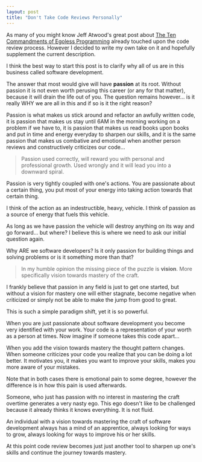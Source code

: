 ```yaml
---
layout: post
title: "Don't Take Code Reviews Personally"
---
```


As many of you might know Jeff Atwood's great post about [The Ten Commandments of Egoless Programming](http://blog.codinghorror.com/the-ten-commandments-of-egoless-programming) already touched upon the code review process. However I decided to write my own take on it and hopefully supplement the current description.

I think the best way to start this post is to clarify why all of us are in this business called software development. 

The answer that most would give will have **passion** at its root. Without passion it is not even worth perusing this career (or any for that matter), because it will drain the life out of you. The question remains however... is it really WHY we are all in this and if so is it the right reason?

Passion is what makes us stick around and refactor an awfully written code, it is passion that makes us stay until 6AM in the morning working on a problem if we have to, it is passion that makes us read books upon books and put in time and energy everyday to sharpen our skills, and it is the same passion that makes us combative and emotional when another person reviews and constructively criticizes our code...

> Passion used correctly, will reward you with personal and professional growth. Used wrongly and it will lead you into a downward spiral.

Passion is very tightly coupled with one's actions. You are passionate about a certain thing, you put most of your energy into taking action towards that certain thing. 

I think of the action as an indestructible, heavy, vehicle. I think of passion as a source of energy that fuels this vehicle.

As long as we have passion the vehicle will destroy anything on its way and go forward... but where? I believe this is where we need to ask our initial question again.

Why ARE we software developers? Is it only passion for building things and solving problems or is it something more than that?

> In my humble opinion the missing piece of the puzzle is **vision**. More specifically vision towards mastery of the craft.

I frankly believe that passion in any field is just to get one started, but without a vision for mastery one will either stagnate, become negative when criticized or simply not be able to make the jump from good to great.

This is such a simple paradigm shift, yet it is so powerful.

When you are just passionate about software development you become very identified with your work. Your code is a representation of your worth as a person at times. Now imagine if someone takes this code apart...

When you add the vision towards mastery the thought pattern changes. When someone criticizes your code you realize that you can be doing a lot better. It motivates you, it makes you want to improve your skills, makes you more aware of your mistakes.

Note that in both cases there is emotional pain to some degree, however the difference is in how this pain is used afterwards.

Someone, who just has passion with no interest in mastering the craft overtime generates a very nasty ego. This ego doesn't like to be challenged because it already thinks it knows everything. It is not fluid.

An individual with a vision towards mastering the craft of software development always has a mind of an apprentice, always looking for ways to grow, always looking for ways to improve his or her skills.

At this point code review becomes just just another tool to sharpen up one's skills and continue the journey towards mastery.
